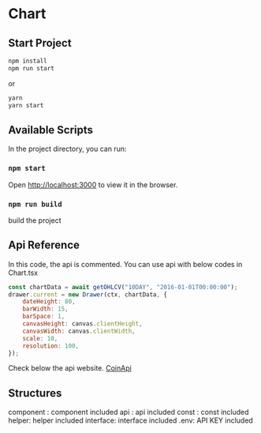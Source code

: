 # Chart

## Start Project

```sh
npm install
npm run start
```

or

```sh
yarn
yarn start
```

## Available Scripts

In the project directory, you can run:

### `npm start`

Open [http://localhost:3000](http://localhost:3000) to view it in the browser.

### `npm run build`

build the project

## Api Reference

In this code, the api is commented.
You can use api with below codes in Chart.tsx

```javascript
const chartData = await getOHLCV("10DAY", "2016-01-01T00:00:00");
drawer.current = new Drawer(ctx, chartData, {
    dateHeight: 80,
    barWidth: 15,
    barSpace: 1,
    canvasHeight: canvas.clientHeight,
    canvasWidth: canvas.clientWidth,
    scale: 10,
    resolution: 100,
});
```

Check below the api website.
[CoinApi](https://docs.coinapi.io/#historical-data-get)

## Structures

component : component included
api : api included
const : const included
helper: helper included
interface: interface included
.env: API KEY included
